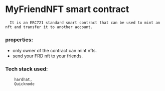 # MyFriendNFT smart contract
      
      It is an ERC721 standard smart contract that can be used to mint an nft and transfer it to another account.

### properties:
* only owner of the contract can mint nfts.
* send your FRD nft to your friends.

### Tech stack used:
``` solidty,
    hardhat,
    Quicknode
```